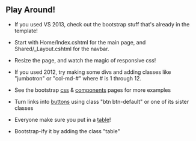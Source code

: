 ##  Play Around!

* If you used VS 2013, check out the bootstrap stuff that's already in the template!
 * Start with Home/Index.cshtml for the main page, and Shared/_Layout.cshtml for the navbar.
 * Resize the page, and watch the magic of responsive css!

* If you used 2012, try making some divs and adding classes like "jumbotron" or "col-md-#" where # is 1 through 12.
 * See the bootstrap [css](http://getbootstrap.com/css/) & [components](http://getbootstrap.com/components/) pages for more examples

* Turn links into [buttons](http://getbootstrap.com/css/#buttons) using class "btn btn-default" or one of its sister classes

* Everyone make sure you put in a [table](http://getbootstrap.com/css/#tables)!
 * Bootstrap-ify it by adding the class "table"
